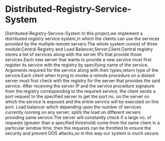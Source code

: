 # Distributed-Registry-Service-System
Distributed-Registry-Service-System In this project,we implement a distributed registry service system,in which the clients can use the services provided by the multiple remote servers.The whole system consist of three module:Central Registry and Load Balancer,Server,Client.Central registry stores a list of services along with the server IPs that provide those services.Each new server that wants to provide a new service must first register its service with the registry by specifying name of the service, Arguments required for the service along with their types,return type of the service.Each client when trying to invoke a remote procedure on a distant server must first check with the registry for the server that provides the said service. After receiving the server IP and the service procedure signature from the registry corresponding to the required service, the client sends a port request to the specified server to get the port no. on the server on which the service is exposed and the entire service will be executed on this port. Load balancer which depending upon the number of services currently running on any server, splits the load on different servers providing same service.The server will constantly check if a large no. of requests (greater than a specified threshold) come from the same client in a particular window time, then the requests can be throttled to ensure the security and prevent DOS attacks,so in this way our system is much secure.
